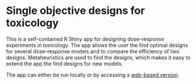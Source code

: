 # Single objective designs for toxicology

This is a self-contained R Shiny app for designing dose-response experiments in
toxicology. The app allows the user the find optimal designs for several dose-response
models and to compare the efficiency of two designs. Metaheuristics are used to find
the designs, which makes it easy to extend the app the find designs for new models.

The app can either be run locally or by accessing a [web-based version](https://willgertschapps.shinyapps.io/Single-Objective-Designs-for-Toxicology/).
